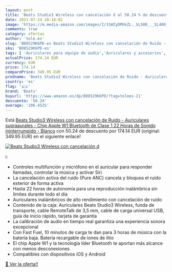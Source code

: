 ```yaml
---
layout: post
title: 'Beats Studio3 Wireless con cancelación d al 50.24 % de descuento'
date: 2021-07-24 10:18:02
image: 'https://m.media-amazon.com/images/I/31WZyDMhkZL._SL500_._SL400_.jpg'
comments: true
category: ofertas
author: 'tole.es'
slug: 'B08529K6PD-es Beats Studio3 Wireless con cancelación de Ruido -...'
sku: 'B08529K6PD-es'
tags: [ 'Auriculares para equipo de audio','Auriculares y accesorios','Electrónica','apple','beats', ]
actualPrice: 174.14 EUR
currency: EUR
price: 174.14
comparePrice: 349.95 EUR
prodname: 'Beats Studio3 Wireless con cancelación de Ruido - Auriculares supraaurales - Chip Apple W1  Bluetooth de Clase 1  22 Horas de Sonido ininterrumpido - Blanco'
country: 'es'
flag: '🇪🇸'
brand: 'Beats'
buyurl: 'https://www.amazon.es/dp/B08529K6PD/?tag=tolees-21'
descuento: '50.24'
average: '206.4525'
---
```


Está [Beats Studio3 Wireless con cancelación de Ruido - Auriculares supraaurales - Chip Apple W1  Bluetooth de Clase 1  22 Horas de Sonido ininterrumpido - Blanco](https://www.amazon.es/dp/B08529K6PD/?tag=tolees-21) con 50.24 de descuento por 174.14 EUR (original: 349.95 EUR) en el siguiente enlace!

[![Beats Studio3 Wireless con cancelación d](https://m.media-amazon.com/images/I/31WZyDMhkZL._SL500_._SL400_.jpg)](https://www.amazon.es/dp/B08529K6PD/?tag=tolees-21)

ℹ️:

- Controles multifunción y micrófono en el auricular para responder llamadas, controlar la música y activar Siri
- La cancelación activa del ruido (Pure ANC) cancela y bloquea el ruido exterior de forma activa
- Hasta 22 horas de autonomía para una reproducción inalámbrica sin límites durante todo el día
- Auriculares inalámbricos de alto rendimiento con cancelación de ruido
- Contenido de la caja: Auriculares Beats Studio3 Wireless, funda de transporte, cable RemoteTalk de 3,5 mm, cable de carga universal USB, guía de inicio rápido, tarjeta de garantía
- La calibración de audio en tiempo real garantiza una experiencia sonora excepcional
- Con Fast Fuel, 10 minutos de carga te dan para 3 horas de música con la batería baja. Batería recargable de iones de litio
- El chip Apple W1 y la tecnología líder Bluetooth te aportan más alcance con menos desconexiones
- Compatibles con dispositivos iOS y Android

[🛒 Ver la oferta!!](https://www.amazon.es/dp/B08529K6PD/?tag=tolees-21)
